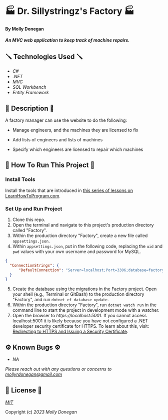 # 🏭 Dr. Sillystringz's Factory 🏭

#### By Molly Donegan

#### _An MVC web application to keep track of machine repairs._

## 🪛 Technologies Used 🪛

* _C#_
* _.NET_
* _MVC_
* _SQL Workbench_
* _Entity Framework_

## 🔩 Description 🔩

A factory manager can use the website to do the following:

* Manage engineers, and the machines they are licensed to fix

* Add lists of engineers and lists of machines

* Specify which engineers are licensed to repair which machines

## 🔧 How To Run This Project 🔧

### Install Tools

Install the tools that are introduced in [this series of lessons on LearnHowToProgram.com](https://www.learnhowtoprogram.com/c-and-net/getting-started-with-c).

### Set Up and Run Project

1. Clone this repo.
2. Open the terminal and navigate to this project's production directory called "Factory".
3. Within the production directory "Factory", create a new file called `appsettings.json`.
4. Within `appsettings.json`, put in the following code, replacing the `uid` and `pwd` values with your own username and password for MySQL. 

```json
{
  "ConnectionStrings": {
      "DefaultConnection": "Server=localhost;Port=3306;database=factory;uid=root;pwd=epicodus;"
  }
}
```

5. Create the database using the migrations in the Factory project. Open your shell (e.g., Terminal or GitBash) to the production directory "Factory", and run `dotnet ef database update`. 
6. Within the production directory "Factory", run `dotnet watch run` in the command line to start the project in development mode with a watcher.
4. Open the browser to _https://localhost:5001_. If you cannot access localhost:5001 it is likely because you have not configured a .NET developer security certificate for HTTPS. To learn about this, visit: [Redirecting to HTTPS and Issuing a Security Certificate](https://www.learnhowtoprogram.com/lessons/redirecting-to-https-and-issuing-a-security-certificate).

## ⚙️ Known Bugs ⚙️

* _NA_

_Please reach out with any questions or concerns to [mollyrdonegan@gmail.com](mollyrdonegan@gmail.com)_

## 🧰 License 🧰

_[MIT](https://github.com/mdonegan91/Factory.Solution/blob/main/LICENSE)_

Copyright (c) _2023_ _Molly Donegan_